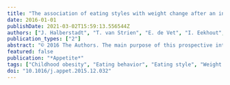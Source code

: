 ```yaml
---
title: "The association of eating styles with weight change after an intensive combined lifestyle intervention for children and adolescents with severe obesity"
date: 2016-01-01
publishDate: 2021-03-02T15:59:13.556544Z
authors: ["J. Halberstadt", "T. van Strien", "E. de Vet", "I. Eekhout", "C. Braet", "J.C. Seidell"]
publication_types: ["2"]
abstract: "© 2016 The Authors. The main purpose of this prospective intervention study was to determine whether eating styles after an intensive, partly inpatient, one year combined lifestyle intervention are associated with weight change in the following year in severely obese children and adolescents.A total of 120 participants (8-19 years) with an average SDS-BMI of 3.41 (SD = 0.38) was included. Measurements were conducted at baseline (T0), at the end of treatment (T12) and at the end of follow up two years after baseline (T24). The primary outcome measurement was the $δ$SDS-BMI between T12 and T24. As primary determinant of weight change after treatment, the participants eating styles were evaluated with the Dutch Eating Behavior Questionnaire - child report that measures external, emotional and restraint eating. The association between outcome and determinant was assessed in linear regression analyses. Complete data were available for 76 of the 120 participants.This study shows that for girls a higher score on restraint eating at T12 and a higher score on external eating at T12 were associated with more weight (re)gain in the year after treatment. No statistically significant association with emotional eating at T12 was found. In addition for girls a higher score on external eating at T0 was associated with more weight (re)gain in the year after treatment. Furthermore, the observed changes in eating styles suggest that on average it is possible to influence these with treatment, although the detected changes were different for girls and boys and for the different eating styles.More generally, this study indicates that for girls the levels of restraint and external eating after treatment were associated with the weight change during the following year. Trial registration: : Netherlands Trial Register (NTR1678, registered 20-Feb-2009)."
featured: false
publication: "*Appetite*"
tags: ["Childhood obesity", "Eating behavior", "Eating style", "Weight change"]
doi: "10.1016/j.appet.2015.12.032"
---
```


